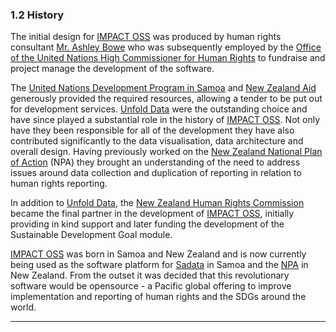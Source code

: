 ### 1.2 History

The initial design for [IMPACT OSS](http://impactoss.org/) was produced by human rights consultant [Mr. Ashley Bowe](https://www.linkedin.com/in/ashley-bowe-a4716019/) who was subsequently employed by the [Office of the United Nations High Commissioner for Human Rights](http://www.ohchr.org/) to fundraise and project manage the development of the software.

The [United Nations Development Program in Samoa](http://www.ws.undp.org/) and [New Zealand Aid](https://www.mfat.govt.nz/en/aid-and-development/) generously provided the required resources, allowing a tender to be put out for development services. [Unfold Data](http://dumpark.com/) were the outstanding choice and have since played a substantial role in the history of [IMPACT OSS](http://impactoss.org/). Not only have they been responsible for all of the development they have also contributed significantly to the data visualisation, data architecture and overall design. Having previously worked on the [New Zealand National Plan of Action](http://npa.hrc.co.nz/) \(NPA\) they brought an understanding of the need to address issues around data collection and duplication of reporting in relation to human rights reporting.

In addition to [Unfold Data](http://dumpark.com/), the [New Zealand Human Rights Commission](https://www.hrc.co.nz/) became the final partner in the development of [IMPACT OSS](http://impactoss.org/), initially providing in kind support and later funding the development of the Sustainable Development Goal module.

[IMPACT OSS](http://impactoss.org/) was born in Samoa and New Zealand and is now currently being used as the software platform for [Sadata](https://sadata-staging.firebaseapp.com/actions) in Samoa and the [NPA](http://npa.hrc.co.nz/#/) in New Zealand. From the outset it was decided that this revolutionary software would be opensource - a Pacific global offering to improve implementation and reporting of human rights and the SDGs around the world.

---
